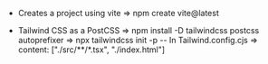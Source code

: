 - Creates a project using vite
  => npm create vite@latest

- Tailwind CSS as a PostCSS
  => npm install -D tailwindcss postcss autoprefixer
  => npx tailwindcss init -p
  -- In Tailwind.config.cjs
  => content: ["./src/**/*.tsx", "./index.html"]
